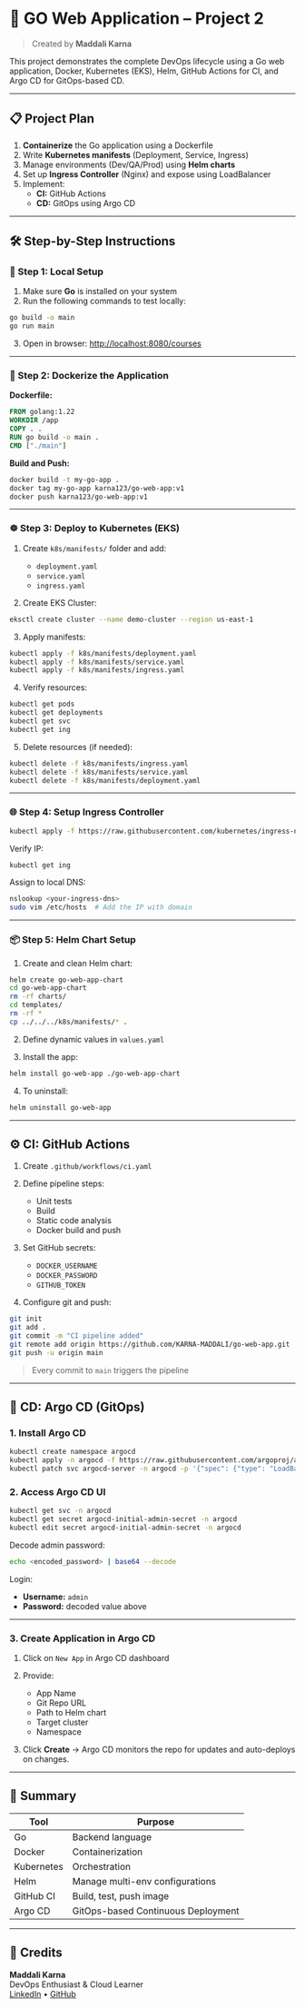 
# 🚀 GO Web Application – Project 2  
> Created by **Maddali Karna**

This project demonstrates the complete DevOps lifecycle using a Go web application, Docker, Kubernetes (EKS), Helm, GitHub Actions for CI, and Argo CD for GitOps-based CD.

---

## 📋 Project Plan

1. **Containerize** the Go application using a Dockerfile  
2. Write **Kubernetes manifests** (Deployment, Service, Ingress)  
3. Manage environments (Dev/QA/Prod) using **Helm charts**  
4. Set up **Ingress Controller** (Nginx) and expose using LoadBalancer  
5. Implement:
   - **CI:** GitHub Actions  
   - **CD:** GitOps using Argo CD  

---

## 🛠️ Step-by-Step Instructions

### 🔹 Step 1: Local Setup

1. Make sure **Go** is installed on your system
2. Run the following commands to test locally:

```bash
go build -o main
go run main
```

3. Open in browser: [http://localhost:8080/courses](http://localhost:8080/courses)

---

### 🐳 Step 2: Dockerize the Application

**Dockerfile:**
```Dockerfile
FROM golang:1.22
WORKDIR /app
COPY . .
RUN go build -o main .
CMD ["./main"]
```

**Build and Push:**
```bash
docker build -t my-go-app .
docker tag my-go-app karna123/go-web-app:v1
docker push karna123/go-web-app:v1
```

---

### ☸️ Step 3: Deploy to Kubernetes (EKS)

1. Create `k8s/manifests/` folder and add:
   - `deployment.yaml`
   - `service.yaml`
   - `ingress.yaml`

2. Create EKS Cluster:
```bash
eksctl create cluster --name demo-cluster --region us-east-1
```

3. Apply manifests:
```bash
kubectl apply -f k8s/manifests/deployment.yaml
kubectl apply -f k8s/manifests/service.yaml
kubectl apply -f k8s/manifests/ingress.yaml
```

4. Verify resources:
```bash
kubectl get pods
kubectl get deployments
kubectl get svc
kubectl get ing
```

5. Delete resources (if needed):
```bash
kubectl delete -f k8s/manifests/ingress.yaml
kubectl delete -f k8s/manifests/service.yaml
kubectl delete -f k8s/manifests/deployment.yaml
```

---

### 🌐 Step 4: Setup Ingress Controller

```bash
kubectl apply -f https://raw.githubusercontent.com/kubernetes/ingress-nginx/controller-v1.11.1/deploy/static/provider/aws/deploy.yaml
```

Verify IP:
```bash
kubectl get ing
```

Assign to local DNS:
```bash
nslookup <your-ingress-dns>
sudo vim /etc/hosts  # Add the IP with domain
```

---

### 📦 Step 5: Helm Chart Setup

1. Create and clean Helm chart:
```bash
helm create go-web-app-chart
cd go-web-app-chart
rm -rf charts/
cd templates/
rm -rf *
cp ../../../k8s/manifests/* .
```

2. Define dynamic values in `values.yaml`

3. Install the app:
```bash
helm install go-web-app ./go-web-app-chart
```

4. To uninstall:
```bash
helm uninstall go-web-app
```

---

## ⚙️ CI: GitHub Actions

1. Create `.github/workflows/ci.yaml`
2. Define pipeline steps:
   - Unit tests
   - Build
   - Static code analysis
   - Docker build and push

3. Set GitHub secrets:
   - `DOCKER_USERNAME`
   - `DOCKER_PASSWORD`
   - `GITHUB_TOKEN`

4. Configure git and push:
```bash
git init
git add .
git commit -m "CI pipeline added"
git remote add origin https://github.com/KARNA-MADDALI/go-web-app.git
git push -u origin main
```

> Every commit to `main` triggers the pipeline

---

## 🚀 CD: Argo CD (GitOps)

### 1. Install Argo CD

```bash
kubectl create namespace argocd
kubectl apply -n argocd -f https://raw.githubusercontent.com/argoproj/argo-cd/stable/manifests/install.yaml
kubectl patch svc argocd-server -n argocd -p '{"spec": {"type": "LoadBalancer"}}'
```

### 2. Access Argo CD UI

```bash
kubectl get svc -n argocd
kubectl get secret argocd-initial-admin-secret -n argocd
kubectl edit secret argocd-initial-admin-secret -n argocd
```

Decode admin password:
```bash
echo <encoded_password> | base64 --decode
```

Login:
- **Username:** `admin`
- **Password:** decoded value above

---

### 3. Create Application in Argo CD

1. Click on `New App` in Argo CD dashboard  
2. Provide:
   - App Name
   - Git Repo URL
   - Path to Helm chart
   - Target cluster
   - Namespace

3. Click **Create** → Argo CD monitors the repo for updates and auto-deploys on changes.

---

## 📌 Summary

| Tool        | Purpose                            |
|-------------|------------------------------------|
| Go          | Backend language                   |
| Docker      | Containerization                   |
| Kubernetes  | Orchestration                      |
| Helm        | Manage multi-env configurations    |
| GitHub CI   | Build, test, push image            |
| Argo CD     | GitOps-based Continuous Deployment |

---

## 🙌 Credits

**Maddali Karna**  
DevOps Enthusiast & Cloud Learner  
[LinkedIn](https://linkedin.com/in/maddalikarna) • [GitHub](https://github.com/maddalikarna)


